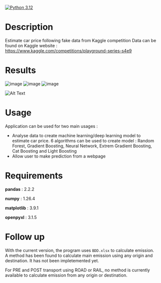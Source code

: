 [![Python 3.12](https://img.shields.io/badge/python-3.12-blue.svg)](https://www.python.org/downloads/release/python-360/)

# Description
Estimate car price following fake data from Kaggle competition
Data can be found on Kaggle website : https://www.kaggle.com/competitions/playground-series-s4e9


# Results
![image](https://github.com/user-attachments/assets/3c3061f8-3327-4fef-b75a-8e8e27ab7bbd)
![image](https://github.com/user-attachments/assets/8f1770f3-bbf4-4440-a0ea-3c9cdbc51a02)
![image](https://github.com/user-attachments/assets/cbc3e9fc-1354-459b-9b34-73dad002ceac)

<img src="![image](https://github.com/yanntt4/car_price_prediction/blob/main/readme_photo/completion.JPG)" alt="Alt Text" width="300" height="200">


# Usage
Application can be used for two main usages :
- Analyse data to create machine learning/deep learning model to estimate car price. 6 algorithms can be used to create model : Random Forest, Gradient Boosting, Neural Network, Extrem Gradient Boosting, Cat Boosting and Light Boosting
- Allow user to make prediction from a webpage


# Requirements
**pandas** : 2.2.2

**numpy** : 1.26.4

**matplotlib** : 3.9.1

**openpyxl** : 3.1.5


# Follow up
With the current version, the program uses `BDD.xlsx` to calculate emission. A method has been found to calculate main emission using any origin and destination.
It has not been impletemented yet.

For PRE and POST transport using ROAD or RAIL, no method is currently available to calculate emission from any origin or destination. 
